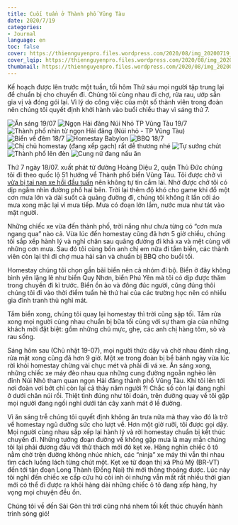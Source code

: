 ```yaml
---
title: Cuối tuần ở Thành phố Vũng Tàu
date: 2020/7/19
categories:
- Journal
language: en
toc: false
cover: https://thiennguyenpro.files.wordpress.com/2020/08/img_20200719_104745.jpg?w=800
cover_lqip: https://thiennguyenpro.files.wordpress.com/2020/08/img_20200719_104745.jpg?w=300
thumbnail: https://thiennguyenpro.files.wordpress.com/2020/08/img_20200719_104745.jpg?w=300
---
```

Kế hoạch được lên trước một tuần, tối hôm Thứ sáu mọi người tập trung lại để chuẩn bị cho chuyến đi. Chúng tôi cùng nhau đi chợ, rửa rau, ướp sẵn gia vị và đóng gói lại. Vì lý do công việc của một số thành viên trong đoàn nên chúng tôi quyết định khởi hành vào buổi chiều thay vì sáng thứ 7. 

<!-- more -->
<div class="justified-gallery mb-3 mt-3">

![Ăn sáng 19/07](https://thiennguyenpro.files.wordpress.com/2020/08/img_20200719_093459.jpg?w=724)
![Ngọn Hải đăng Núi Nhỏ TP Vũng Tàu 19/7](https://thiennguyenpro.files.wordpress.com/2020/08/20200719_104204.jpg?w=351)
![Thành phố nhìn từ ngọn Hải đăng (Núi nhỏ - TP Vũng Tàu)](https://thiennguyenpro.files.wordpress.com/2020/08/img_20200719_104745.jpg?w=724)
![Biển về đêm 18/7](https://thiennguyenpro.files.wordpress.com/2020/08/img_20200718_232657.jpg?w=543)
![Homestay Babylon](https://thiennguyenpro.files.wordpress.com/2020/08/img_20200718_220657.jpg?w=724)
![BBQ 18/7](https://thiennguyenpro.files.wordpress.com/2020/08/img_20200718_203813.jpg?w=724)
![Chị chủ homestay (đang xếp gạch) rất dễ thương nhé](https://thiennguyenpro.files.wordpress.com/2020/08/img_20200718_195008.jpg?w=724)
![Tự sướng chút](https://thiennguyenpro.files.wordpress.com/2020/08/img_20200718_194930.jpg?w=724)
![Thành phố lên đèn](https://thiennguyenpro.files.wordpress.com/2020/08/img_20200718_193111.jpg?w=724)
![Cung nữ đang nấu ăn](https://thiennguyenpro.files.wordpress.com/2020/08/img_20200718_192702.jpg?w=724)

</div>

Thứ 7 ngày 18/07. xuất phát từ đường Hoàng Diệu 2, quận Thủ Đức chúng tôi đi theo quốc lộ 51 hướng về Thành phố biển Vũng Tàu. Tôi được chở vì <span class="has-tooltip-arrow has-tooltip-top" data-tooltip="Click vào đây để xem bài đăng chi tiết">[vừa bị tai nạn xe hồi đầu tuần](/2020/07/13/nhat-ky/2020-07-13-vua-di-vua-ngay/)</span> nên không tự tin cầm lái. Nhờ được chở tôi có dịp ngắm nhìn đường phố hai bên. Trời lại thêm độ khó cho game khi đổ một cơn mưa lớn và dài suốt cả quảng đường đi, chúng tôi không ít lần cởi áo mưa xong mặc lại vì mưa tiếp. Mưa có đoạn lớn lắm, nước mưa như tát vào mặt người.

Những chiếc xe vừa đến thành phố, trời nắng như chưa từng có “cơn mưa ngang qua” nào cả. Vừa lúc đến homestay cũng đã hơn 5 giờ chiều, chúng tôi sắp xếp hành lý và nghỉ chân sau quãng đường đi khá xa và mệt cùng với những cơn mưa. Sau đó tôi cùng bốn anh chị em nữa đi tắm biển, các thành viên còn lại thì đi chợ mua hải sản và chuẩn bị BBQ cho buổi tối.

Homestay chúng tôi chọn gần bãi biển nên cả nhóm đi bộ. Biển ở đây không bình yên lặng lẽ như biển Quy Nhơn, biển Phú Yên mà tôi có dịp được thăm trong chuyến đi kì trước. Biển ồn ào và đông đúc người, cũng đúng thôi chúng tôi đi vào thời điểm tuần hè thứ hai của các trường học nên có nhiều gia đình tranh thủ nghỉ mát.

Tắm biển xong, chúng tôi quay lại homestay thì trời cũng sập tối. Tắm rửa xong mọi người cùng nhau chuẩn bị bữa tối cùng với sự tham gia của những khách mời đặt biệt: gồm những chú mực, ghẹ, các anh chị hàng tôm, sò và rau sống.

Sáng hôm sau (Chủ nhật 19-07), mọi người thức dậy và chờ nhau đánh răng, rửa mặt xong cũng đã hơn 9 giờ. Một xe trong đoàn bị bể bánh ngày vừa lúc rời khỏi homestay chừng vài chục mét và phải đi vá xe. Ăn sáng xong, những chiếc xe máy đèo nhau qua những cung đường ngoằn nghèo lên đỉnh Núi Nhỏ tham quan ngọn Hải đăng thành phố Vũng Tàu. Khi tôi lên tới nơi đoàn vơi bớt chỉ còn lại cả thảy năm người ?! Chắc số còn lại đang nghỉ ở dưới chân núi rồi. Thiệt tình đúng như tôi đoán, trên đường quay về tôi gặp mọi người đang ngồi nghỉ dưới tán cây xanh mát ở lề đường.

Vì ăn sáng trễ chúng tôi quyết định không ăn trưa nữa mà thay vào đó là trở về homestay ngủ dưỡng sức cho lượt về. Hơn một giờ rưỡi, tôi được gọi dậy. Mọi người cùng nhau sắp xếp lại hành lý và rời homestay chuẩn bị kết thúc chuyến đi. Những tưởng đoạn đường về không gặp mưa là may mắn chúng tôi lại phải đương đầu với thử thách mới đó kẹt xe. Hàng nghìn chiếc ô tô nằm chờ trên đường không nhúc nhích, các “ninja” xe máy thì vẫn thi nhau tìm cách luồng lách từng chút một. Kẹt xe từ đoạn thị xã Phú Mỹ (BR-VT) đến tới tận đoạn Long Thành (Đồng Nai) thì mới thông thoáng được. Lúc này tôi nghĩ đến chiếc xe cấp cứu hú còi inh ỏi nhưng vẫn mất rất nhiều thời gian mới có thể đi được ra khỏi hàng dài những chiếc ô tô đang xếp hàng, hy vọng mọi chuyện đều ổn.

Chúng tôi về đến Sài Gòn thì trời cũng nhá nhem tối kết thúc chuyến hành trình sóng gió!



